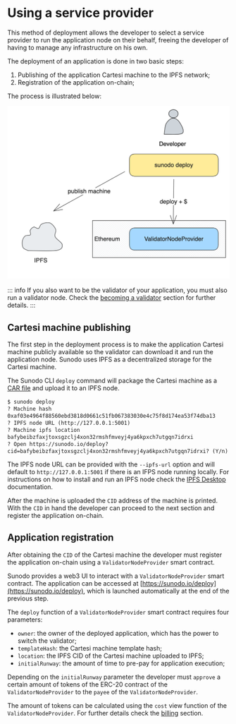 # Using a service provider

This method of deployment allows the developer to select a service provider to run the application node on their behalf, freeing the developer of having to manage any infrastructure on his own.

The deployment of an application is done in two basic steps:

1. Publishing of the application Cartesi machine to the IPFS network;
2. Registration of the application on-chain;

The process is illustrated below:

![Deploy](./deploy.png)

::: info
If you also want to be the validator of your application, you must also run a validator node. Check the [becoming a validator](./validator.md) section for further details.
:::

## Cartesi machine publishing

The first step in the deployment process is to make the application Cartesi machine publicly available so the validator can download it and run the application node. Sunodo uses IPFS as a decentralized storage for the Cartesi machine.

The Sunodo CLI `deploy` command will package the Cartesi machine as a [CAR file](https://docs.ipfs.tech/concepts/how-ipfs-works/#how-ipfs-represents-and-addresses-data) and upload it to an IPFS node.

```shell
$ sunodo deploy
? Machine hash 0xaf03e4964f88560ebd3818d0661c51fb067383030e4c75f8d174ea53f74dba13
? IPFS node URL (http://127.0.0.1:5001)
? Machine ipfs location bafybeibzfaxjtoxsgzclj4xon32rmshfmveyj4ya6kpxch7utgqn7idrxi
? Open https://sunodo.io/deploy?cid=bafybeibzfaxjtoxsgzclj4xon32rmshfmveyj4ya6kpxch7utgqn7idrxi? (Y/n)
```

The IPFS node URL can be provided with the `--ipfs-url` option and will default to `http://127.0.0.1:5001` if there is an IFPS node running locally. For instructions on how to install and run an IPFS node check the [IPFS Desktop](https://docs.ipfs.tech/install/ipfs-desktop/) documentation.

After the machine is uploaded the `CID` address of the machine is printed. With the `CID` in hand the developer can proceed to the next section and register the application on-chain.

## Application registration

After obtaining the `CID` of the Cartesi machine the developer must register the application on-chain using a `ValidatorNodeProvider` smart contract.

Sunodo provides a web3 UI to interact with a `ValidatorNodeProvider` smart contract. The application can be accessed at [https://sunodo.io/deploy](https://sunodo.io/deploy), which is launched automatically at the end of the previous step.

The `deploy` function of a `ValidatorNodeProvider` smart contract requires four parameters:

-   `owner`: the owner of the deployed application, which has the power to switch the validator;
-   `templateHash`: the Cartesi machine template hash;
-   `location`: the IPFS CID of the Cartesi machine uploaded to IPFS;
-   `initialRunway`: the amount of time to pre-pay for application execution;

Depending on the `initialRunway` parameter the developer must `approve` a certain amount of tokens of the ERC-20 contract of the `ValidatorNodeProvider` to the `payee` of the `ValidatorNodeProvider`.

The amount of tokens can be calculated using the `cost` view function of the `ValidatorNodeProvider`. For further details check the [billing](./billing.md) section.
